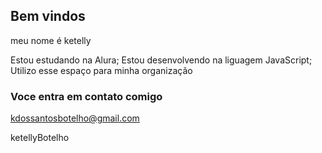 ## Bem vindos 

meu nome é ketelly 

Estou estudando na Alura;
Estou desenvolvendo na liguagem JavaScript;
Utilizo esse espaço para minha organização 

### Voce entra em contato comigo 


kdossantosbotelho@gmail.com

ketellyBotelho
